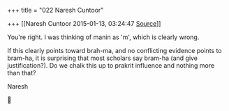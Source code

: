 +++
title = "022 Naresh Cuntoor"

+++
[[Naresh Cuntoor	2015-01-13, 03:24:47 [Source](https://groups.google.com/g/samskrita/c/zZKG2DkqXv4)]]



You're right. I was thinking of manin as 'm', which is clearly wrong.  
  

If this clearly points toward brah-ma, and no conflicting evidence points to bram-ha, it is surprising that most scholars say bram-ha (and give justification?). Do we chalk this up to prakrit influence and nothing more than that?  
  

  

Naresh  
  



